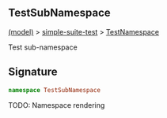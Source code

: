 
## TestSubNamespace

[(model)](/index) &gt; [simple-suite-test](/simple-suite-test) &gt; [TestNamespace](/simple-suite-test/testnamespace)

Test sub-namespace

## Signature

```typescript
namespace TestSubNamespace 
```
TODO: Namespace rendering

